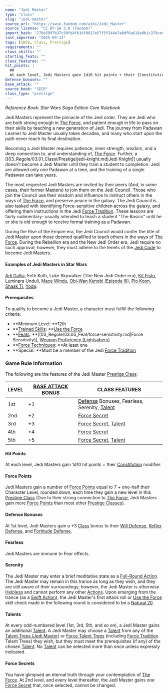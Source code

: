 ```yaml
---
name: "Jedi Master"
type: "class"
slug: "jedi-master"
source_url: "https://swse.fandom.com/wiki/Jedi_Master"
source_license: "CC BY-SA 3.0 (Fandom)"
import_hash: "276e5997b37c50fd4fb16f8817e57f5f244e7a0df6a618a0b1c379ce0a1586a3"
last_imported: "2025-09-12"
tags: [SWSE, Class, Prestige]
requirements: ""
class_skills: ""
starting_feats: ""
class_features: ""
hit_points: |
  ## 
  At each level, Jedi Masters gain 1d10 hit points + their [Constitution](https://swse.fandom.com/wiki/Constitution) modifier.
defense_bonuses: ""
base_attack: ""
source_book: "SECR"
class_type: "prestige"
---
```

*Reference Book: Star Wars Saga Edition Core Rulebook*

Jedi Masters represent the pinnacle of the Jedi order. They are Jedi who are both strong enough in [The Force](https://swse.fandom.com/wiki/The_Force), and patient enough in life to pass on their skills by teaching a new generation of Jedi. The journey from Padawan Learner to Jedi Master usually takes decades, and many who start upon the path never reach its final destination.

Becoming a Jedi Master requires patience, inner strength, wisdom, and a deep connection to, and understanding of, [The Force](https://swse.fandom.com/wiki/The_Force). Further, a [[03_Regole/03.01_Classi/Prestige/jedi-knight.md|Jedi Knight]] usually doesn't become a Jedi Master until they train a student to completion. Jedi are allowed only one Padawan at a time, and the training of a single Padawan can take years.

The most respected Jedi Masters are invited by their peers (And, in some cases, their former Masters) to join them on the Jedi Council. Those who join the Council use their wisdom and influence to instruct others in the ways of [The Force](https://swse.fandom.com/wiki/The_Force), and preserve peace in the galaxy. The Jedi Council is also tasked with identifying Force-sensitive children across the galaxy, and offering them instructions in the Jedi [Force Tradition](https://swse.fandom.com/wiki/Force_Tradition). These lessons are fairly rudimentary- usually intended to teach a student "The Basics" until he or she is old enough to receive formal training as a Padawan.

During the Rise of the Empire era, the Jedi Council would confer the title of Jedi Master upon those deemed qualified to teach others in the ways of [The Force](https://swse.fandom.com/wiki/The_Force). During the Rebellion era and the New Jedi Order era, Jedi require no such approval; however, they must adhere to the tenets of the [Jedi Code](https://swse.fandom.com/wiki/Jedi_Code) to become Jedi Masters.

#### **Examples of Jedi Masters in Star Wars**
[Adi Gallia](https://swse.fandom.com/wiki/Adi_Gallia), Eeth Koth, Luke Skywalker (The New Jedi Order era), [Kit Fisto](https://swse.fandom.com/wiki/Kit_Fisto), Luminara Unduli, [Mace Windu](https://swse.fandom.com/wiki/Mace_Windu), [Obi-Wan Kenobi (Episode III)](https://swse.fandom.com/wiki/Obi-Wan_Kenobi), [Plo Koon](https://swse.fandom.com/wiki/Plo_Koon), [Shaak Ti](https://swse.fandom.com/wiki/Shaak_Ti), [Yoda](https://swse.fandom.com/wiki/Yoda).

#### **Prerequisites**
To qualify to become a Jedi Master, a character must fulfill the following criteria:
- **Minimum Level: **12th
- **[Trained Skills](https://swse.fandom.com/wiki/Trained_Skills): **[Use the Force](https://swse.fandom.com/wiki/Use_the_Force)
- **[Feats](https://swse.fandom.com/wiki/Feats): **[[03_Regole/03.05_Feat/force-sensitivity.md|Force Sensitivity]], [Weapon Proficiency (Lightsabers)](https://swse.fandom.com/wiki/Weapon_Proficiency_(Lightsabers))
- **[Force Techniques](https://swse.fandom.com/wiki/Force_Techniques): **At least one
- **Special: **Must be a member of the Jedi [Force Tradition](https://swse.fandom.com/wiki/Force_Tradition)

### Game Rule Information
The following are the features of the Jedi Master [Prestige Class](https://swse.fandom.com/wiki/Prestige_Class):

| LEVEL | [BASE ATTACK BONUS](https://swse.fandom.com/wiki/BASE_ATTACK_BONUS) | CLASS FEATURES |
| --- | --- | --- |
| 1st | <nowiki>+1</nowiki> | [Defense](https://swse.fandom.com/wiki/Defense) Bonuses, Fearless, Serenity, [Talent](https://swse.fandom.com/wiki/Talent_Trees_(Jedi_Master)) |
| 2nd | <nowiki>+2</nowiki> | [Force Secret](https://swse.fandom.com/wiki/Force_Secret) |
| 3rd | <nowiki>+3</nowiki> | [Force Secret](https://swse.fandom.com/wiki/Force_Secret), [Talent](https://swse.fandom.com/wiki/Talent_Trees_(Jedi_Master)) |
| 4th | <nowiki>+4</nowiki> | [Force Secret](https://swse.fandom.com/wiki/Force_Secret) |
| 5th | <nowiki>+5</nowiki> | [Force Secret](https://swse.fandom.com/wiki/Force_Secret), [Talent](https://swse.fandom.com/wiki/Talent_Trees_(Jedi_Master)) |

#### **Hit Points**
At each level, Jedi Masters gain 1d10 hit points + their [Constitution](https://swse.fandom.com/wiki/Constitution) modifier.
#### **Force Points**
Jedi Masters gain a number of [Force Points](https://swse.fandom.com/wiki/Force_Points) equal to 7 + one-half their Character Level, rounded down, each time they gain a new level in this [Prestige Class](https://swse.fandom.com/wiki/Prestige_Class) (Due to their strong connection to [The Force](https://swse.fandom.com/wiki/The_Force), Jedi Masters gain more [Force Points](https://swse.fandom.com/wiki/Force_Points) than most other [Prestige Classes](https://swse.fandom.com/wiki/Prestige_Classes)).
#### **Defense Bonuses**
At 1st level, Jedi Masters gain a +3 [Class](https://swse.fandom.com/wiki/Class) bonus to their [Will Defense](https://swse.fandom.com/wiki/Will_Defense), [Reflex Defense](https://swse.fandom.com/wiki/Reflex_Defense), and [Fortitude Defense](https://swse.fandom.com/wiki/Fortitude_Defense).
#### **Fearless**
Jedi Masters are immune to Fear effects.
#### **Serenity**
The Jedi Master may enter a brief meditative state as a [Full-Round Action](https://swse.fandom.com/wiki/Full-Round_Action). The Jedi Master may remain in this trance as long as they wish, and they are still aware of their surroundings; however, the Jedi Master is otherwise [Helpless](https://swse.fandom.com/wiki/Helpless) and cannot perform any other [Actions](https://swse.fandom.com/wiki/Actions). Upon emerging from the trance (as a [Swift Action](https://swse.fandom.com/wiki/Swift_Action)), the Jedi Master's first attack roll or [Use the Force](https://swse.fandom.com/wiki/Use_the_Force) skill check made in the following round is considered to be a [Natural 20](https://swse.fandom.com/wiki/Natural_20).
#### **Talents**
At every odd-numbered level (1st, 3rd, 5th, and so on), a Jedi Master gains an additional [Talent](https://swse.fandom.com/wiki/Talent). A Jedi Master may choose a [Talent](https://swse.fandom.com/wiki/Talent) from any of the [Talent Trees (Jedi Master)](https://swse.fandom.com/wiki/Talent_Trees_(Jedi_Master)) or [Force Talent Trees](https://swse.fandom.com/wiki/Force_Talent_Trees) (including [Force Tradition](https://swse.fandom.com/wiki/Force_Tradition) Talent Trees) they wish, but they must meet the prerequisites (if any) of the chosen [Talent](https://swse.fandom.com/wiki/Talent). No [Talent](https://swse.fandom.com/wiki/Talent) can be selected more than once unless expressly indicated.

#### **Force Secrets**
You have glimpsed an eternal truth through your contemplation of [The Force](https://swse.fandom.com/wiki/The_Force). At 2nd level, and every level thereafter, the Jedi Master gains one [Force Secret](https://swse.fandom.com/wiki/Force_Secret) that, once selected, cannot be changed.